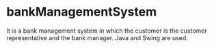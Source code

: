 # bankManagementSystem
It is a bank management system in which the customer is the customer representative and the bank manager. Java and Swing are used.
